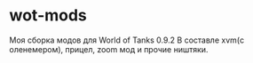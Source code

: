 wot-mods
========
Моя сборка модов для World of Tanks 0.9.2
В составле xvm(с оленемером), прицел, zoom мод и прочие ништяки.
